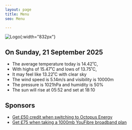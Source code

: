 ```yaml
---
layout: page
title: Menu
seo: Menu

---
```


![Logo](/images/logo.jpg){:width="832px"}

<!-- weather_marker starts -->
## On Sunday, 21 September 2025

- The average temperature today is 14.42˚C,
- With highs of 15.47˚C and lows of 13.75˚C,
- It may feel like 13.22˚C with clear sky
- The wind speed is 5.14m/s and visibility is 10000m
- The pressure is 1021hPa and humidity is 50%
- The sun will rise at 05:52 and set at 18:10

<!-- weather_marker ends -->

## Sponsors

- [Get £50 credit when switching to Octopus Energy](https://bit.ly/3oD1nnS)
- [Get £75 when taking a 1000mb YouFibre broadband plan](https://aklam.io/91zWhU?)
